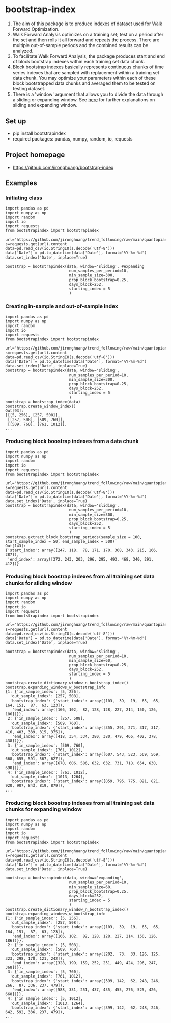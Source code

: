 # bootstrap-index

1. The aim of this package is to produce indexes of dataset used for Walk Forward Optimization.
2. Walk Forward Analysis optimizes on a training set; test on a period after the set and then rolls it all forward and repeats the process. There are multiple out-of-sample periods and the combined results can be analyzed.
3. To facilitate Walk Forward Analysis, the package produces start and end of block bootstrap indexes within each training set data chunk.
4. Block bootstrap indexes basically represents continuous chunks of time series indexes that are sampled with replacement within a training set data chunk. You may optimize your parameters within each of these block bootstrapped data chunks and averaged them to be tested on testing dataset. 
5. There is a 'window' argument that allows you to divide the data through a sliding or expanding window. See <a href="https://stackoverflow.com/questions/59854723/backtesting-which-is-better-sliding-window-or-expanding-window#:~:text=When%20you%20come%20up%20to,the%20Expanding%20Window%20form%20better.">here</a> for further explanations on sliding and expanding window.

## Set up

- pip install bootstrapindex
- required packages: pandas, numpy, random, io, requests

## Project homepage

- https://github.com/jironghuang/bootstrap-index

## Examples

### Initiating class

```
import pandas as pd
import numpy as np
import random
import io
import requests
from bootstrapindex import bootstrapindex

url="https://github.com/jironghuang/trend_following/raw/main/quantopian_data/futures_incl_2016.csv"
s=requests.get(url).content
data=pd.read_csv(io.StringIO(s.decode('utf-8')))    
data['Date'] = pd.to_datetime(data['Date'], format='%Y-%m-%d')
data.set_index('Date', inplace=True)    

bootstrap = bootstrapindex(data, window='sliding', #expanding
                            num_samples_per_period=10, 
                            min_sample_size=300, 
                            prop_block_bootstrap=0.25, 
                            days_block=252, 
                            starting_index = 5
                            )   
```
### Creating in-sample and out-of-sample index

```
import pandas as pd
import numpy as np
import random
import io
import requests
from bootstrapindex import bootstrapindex

url="https://github.com/jironghuang/trend_following/raw/main/quantopian_data/futures_incl_2016.csv"
s=requests.get(url).content
data=pd.read_csv(io.StringIO(s.decode('utf-8')))    
data['Date'] = pd.to_datetime(data['Date'], format='%Y-%m-%d')
data.set_index('Date', inplace=True)           
bootstrap = bootstrapindex(data, window='sliding', 
                            num_samples_per_period=10, 
                            min_sample_size=300, 
                            prop_block_bootstrap=0.25, 
                            days_block=252, 
                            starting_index = 5
                            )        
bootstrap = bootstrap_index(data)
bootstrap.create_window_index()
Out[93]: 
[[[5, 256], [257, 508]],
 [[257, 508], [509, 760]],
 [[509, 760], [761, 1012]],   
...             
```

### Producing block boostrap indexes from a data chunk

```
import pandas as pd
import numpy as np
import random
import io
import requests
from bootstrapindex import bootstrapindex

url="https://github.com/jironghuang/trend_following/raw/main/quantopian_data/futures_incl_2016.csv"
s=requests.get(url).content
data=pd.read_csv(io.StringIO(s.decode('utf-8')))    
data['Date'] = pd.to_datetime(data['Date'], format='%Y-%m-%d')
data.set_index('Date', inplace=True)       
bootstrap = bootstrapindex(data, window='sliding', 
                            num_samples_per_period=10, 
                            min_sample_size=300, 
                            prop_block_bootstrap=0.25, 
                            days_block=252, 
                            starting_index = 5
                            )        
bootstrap.extract_block_bootstrap_periods(sample_size = 100, start_sample_index = 50, end_sample_index = 500)
Out[143]: 
{'start_index': array([247, 118,  78, 171, 170, 368, 343, 215, 166, 287]),
 'end_index': array([372, 243, 203, 296, 295, 493, 468, 340, 291, 412])}  
```


### Producing block boostrap indexes from all training set data chunks for sliding window

```
import pandas as pd
import numpy as np
import random
import io
import requests
from bootstrapindex import bootstrapindex

url="https://github.com/jironghuang/trend_following/raw/main/quantopian_data/futures_incl_2016.csv"
s=requests.get(url).content
data=pd.read_csv(io.StringIO(s.decode('utf-8')))    
data['Date'] = pd.to_datetime(data['Date'], format='%Y-%m-%d')
data.set_index('Date', inplace=True)    

bootstrap = bootstrapindex(data, window='sliding', 
                            num_samples_per_period=10, 
                            min_sample_size=60, 
                            prop_block_bootstrap=0.25, 
                            days_block=252, 
                            starting_index = 5
                            )
bootstrap.create_dictionary_window_n_bootstrap_index()
bootstrap.expanding_windows_w_bootstrap_info   
{1: {'in_sample_index': [5, 256],
  'out_sample_index': [257, 508],
  'bootstrap_index': {'start_index': array([103,  39,  19,  65,  65, 164, 151,  87,  63, 123]),
   'end_index': array([166, 102,  82, 128, 128, 227, 214, 150, 126, 186])}},
 2: {'in_sample_index': [257, 508],
  'out_sample_index': [509, 760],
  'bootstrap_index': {'start_index': array([355, 291, 271, 317, 317, 416, 403, 339, 315, 375]),
   'end_index': array([418, 354, 334, 380, 380, 479, 466, 402, 378, 438])}},
 3: {'in_sample_index': [509, 760],
  'out_sample_index': [761, 1012],
  'bootstrap_index': {'start_index': array([607, 543, 523, 569, 569, 668, 655, 591, 567, 627]),
   'end_index': array([670, 606, 586, 632, 632, 731, 718, 654, 630, 690])}},
 4: {'in_sample_index': [761, 1012],
  'out_sample_index': [1013, 1264],
  'bootstrap_index': {'start_index': array([859, 795, 775, 821, 821, 920, 907, 843, 819, 879]),    
...
```

### Producing block boostrap indexes from all training set data chunks for expanding window

```
import pandas as pd
import numpy as np
import random
import io
import requests
from bootstrapindex import bootstrapindex

url="https://github.com/jironghuang/trend_following/raw/main/quantopian_data/futures_incl_2016.csv"
s=requests.get(url).content
data=pd.read_csv(io.StringIO(s.decode('utf-8')))    
data['Date'] = pd.to_datetime(data['Date'], format='%Y-%m-%d')
data.set_index('Date', inplace=True)    

bootstrap = bootstrapindex(data, window='expanding', 
                            num_samples_per_period=10, 
                            min_sample_size=60, 
                            prop_block_bootstrap=0.25, 
                            days_block=252, 
                            starting_index = 5
                            )
bootstrap.create_dictionary_window_n_bootstrap_index()
bootstrap.expanding_windows_w_bootstrap_info   
{1: {'in_sample_index': [5, 256],
  'out_sample_index': [257, 508],
  'bootstrap_index': {'start_index': array([103,  39,  19,  65,  65, 164, 151,  87,  63, 123]),
   'end_index': array([166, 102,  82, 128, 128, 227, 214, 150, 126, 186])}},
 2: {'in_sample_index': [5, 508],
  'out_sample_index': [509, 760],
  'bootstrap_index': {'start_index': array([202,  73,  33, 126, 125, 323, 298, 170, 121, 242]),
   'end_index': array([328, 199, 159, 252, 251, 449, 424, 296, 247, 368])}},
 3: {'in_sample_index': [5, 760],
  'out_sample_index': [761, 1012],
  'bootstrap_index': {'start_index': array([399, 142,  62, 248, 246, 266,  87, 336, 237, 479]),
   'end_index': array([588, 331, 251, 437, 435, 455, 276, 525, 426, 668])}},
 4: {'in_sample_index': [5, 1012],
  'out_sample_index': [1013, 1264],
  'bootstrap_index': {'start_index': array([399, 142,  62, 248, 246, 642, 592, 336, 237, 479]),
...
```
